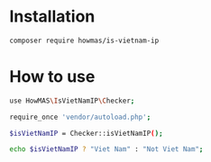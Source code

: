 # Installation

```bash
composer require howmas/is-vietnam-ip
```

# How to use

```bash
use HowMAS\IsVietNamIP\Checker;

require_once 'vendor/autoload.php';

$isVietNamIP = Checker::isVietNamIP();

echo $isVietNamIP ? "Viet Nam" : "Not Viet Nam";
```
